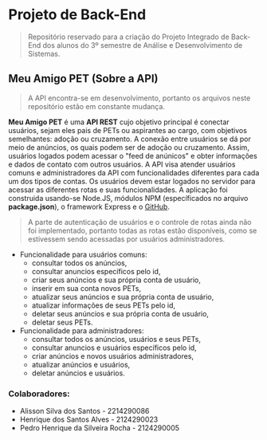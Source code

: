 # Projeto de Back-End

> Repositório reservado para a criação do Projeto Integrado de Back-End dos alunos do 3º semestre de Análise e Desenvolvimento de Sistemas.

## Meu Amigo PET (Sobre a API)

> A API encontra-se em desenvolvimento, portanto os arquivos neste repositório estão em constante mudança.

**Meu Amigo PET** é uma **API REST** cujo objetivo principal é conectar usuários, sejam eles pais de PETs ou aspirantes ao cargo, com objetivos semelhantes: adoção ou cruzamento.
A conexão entre usuários se dá por meio de anúncios, os quais podem ser de adoção ou cruzamento. Assim, usuários logados podem acessar o "feed de anúnicos" e obter informações e dados de contato com outros usuários.
A API visa atender usuários comuns e administradores da API com funcionalidades diferentes para cada um dos tipos de contas.
Os usuários devem estar logados no servidor para acessar as diferentes rotas e suas funcionalidades.
A aplicação foi construida usando-se Node.JS, módulos NPM (específicados no arquivo **package.json**), o framework Express e o [GitHub](https://github.com/Alisson3366/projeto-de-back-end).

> A parte de autenticação de usuários e o controle de rotas ainda não foi implementado, portanto todas as rotas estão disponíveis, como se estivessem sendo acessadas por usuários administradores.

-   Funcionalidade para usuários comuns:
    -   consultar todos os anúncios,
    -   consultar anuncios específicos pelo id,
    -   criar seus anúncios e sua própria conta de usuário,
    -   inserir em sua conta novos PETs,
    -   atualizar seus anúncios e sua própria conta de usuário,
    -   atualizar informações de seus PETs pelo id,
    -   deletar seus anúncios e sua própria conta de usuário,
    -   deletar seus PETs.
-   Funcionalidade para administradores:
    -   consultar todos os anúncios, usuários e seus PETs,
    -   consultar anuncios e usuários específicos pelo id,
    -   criar anúncios e novos usuários administradores,
    -   atualizar anúncios e usuários,
    -   deletar anúncios e usuários.

### Colaboradores:

-   Alisson Silva dos Santos - 2214290086
-   Henrique dos Santos Alves - 2124290023
-   Pedro Henrique da Silveira Rocha - 2124290005
